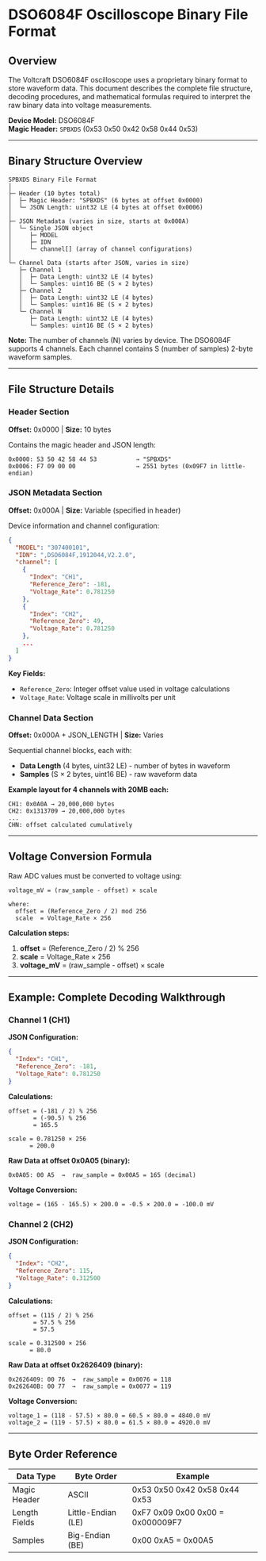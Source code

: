# DSO6084F Oscilloscope Binary File Format

## Overview

The Voltcraft DSO6084F oscilloscope uses a proprietary binary format to store waveform data. This document describes the complete file structure, decoding procedures, and mathematical formulas required to interpret the raw binary data into voltage measurements.

**Device Model:** DSO6084F  
**Magic Header:** `SPBXDS` (0x53 0x50 0x42 0x58 0x44 0x53)

---

## Binary Structure Overview

```
SPBXDS Binary File Format
│
├─ Header (10 bytes total)
│  ├─ Magic Header: "SPBXDS" (6 bytes at offset 0x0000)
│  └─ JSON Length: uint32 LE (4 bytes at offset 0x0006)
│
├─ JSON Metadata (varies in size, starts at 0x000A)
│  └─ Single JSON object
│     ├─ MODEL
│     ├─ IDN
│     └─ channel[] (array of channel configurations)
│
└─ Channel Data (starts after JSON, varies in size)
   ├─ Channel 1
   │  ├─ Data Length: uint32 LE (4 bytes)
   │  └─ Samples: uint16 BE (S × 2 bytes)
   ├─ Channel 2
   │  ├─ Data Length: uint32 LE (4 bytes)
   │  └─ Samples: uint16 BE (S × 2 bytes)
   └─ Channel N
      ├─ Data Length: uint32 LE (4 bytes)
      └─ Samples: uint16 BE (S × 2 bytes)
```

**Note:** The number of channels (N) varies by device. The DSO6084F supports 4 channels. Each channel contains S (number of samples) 2-byte waveform samples.

---

## File Structure Details

### Header Section
**Offset:** 0x0000 | **Size:** 10 bytes

Contains the magic header and JSON length:
```
0x0000: 53 50 42 58 44 53           → "SPBXDS"
0x0006: F7 09 00 00                 → 2551 bytes (0x09F7 in little-endian)
```

### JSON Metadata Section
**Offset:** 0x000A | **Size:** Variable (specified in header)

Device information and channel configuration:

```json
{
  "MODEL": "307400101",
  "IDN": ",DSO6084F,1912044,V2.2.0",
  "channel": [
    {
      "Index": "CH1",
      "Reference_Zero": -181,
      "Voltage_Rate": 0.781250
    },
    {
      "Index": "CH2",
      "Reference_Zero": 49,
      "Voltage_Rate": 0.781250
    },
    ...
  ]
}
```

**Key Fields:**
- `Reference_Zero`: Integer offset value used in voltage calculations
- `Voltage_Rate`: Voltage scale in millivolts per unit

### Channel Data Section
**Offset:** 0x000A + JSON_LENGTH | **Size:** Varies

Sequential channel blocks, each with:
- **Data Length** (4 bytes, uint32 LE) - number of bytes in waveform
- **Samples** (S × 2 bytes, uint16 BE) - raw waveform data

**Example layout for 4 channels with 20MB each:**
```
CH1: 0x0A0A → 20,000,000 bytes
CH2: 0x1313709 → 20,000,000 bytes
...
CHN: offset calculated cumulatively
```

---

## Voltage Conversion Formula

Raw ADC values must be converted to voltage using:

```
voltage_mV = (raw_sample - offset) × scale

where:
  offset = (Reference_Zero / 2) mod 256
  scale  = Voltage_Rate × 256
```

**Calculation steps:**

1. **offset** = (Reference_Zero / 2) % 256
2. **scale** = Voltage_Rate × 256
3. **voltage_mV** = (raw_sample - offset) × scale

---

## Example: Complete Decoding Walkthrough

### Channel 1 (CH1)

**JSON Configuration:**
```json
{
  "Index": "CH1",
  "Reference_Zero": -181,
  "Voltage_Rate": 0.781250
}
```

**Calculations:**
```
offset = (-181 / 2) % 256
       = (-90.5) % 256
       = 165.5

scale = 0.781250 × 256
      = 200.0
```

**Raw Data at offset 0x0A05 (binary):**
```
0x0A05: 00 A5  →  raw_sample = 0x00A5 = 165 (decimal)
```

**Voltage Conversion:**
```
voltage = (165 - 165.5) × 200.0 = -0.5 × 200.0 = -100.0 mV
```

### Channel 2 (CH2)

**JSON Configuration:**
```json
{
  "Index": "CH2",
  "Reference_Zero": 115,
  "Voltage_Rate": 0.312500
}
```

**Calculations:**
```
offset = (115 / 2) % 256
       = 57.5 % 256
       = 57.5

scale = 0.312500 × 256
      = 80.0
```

**Raw Data at offset 0x2626409 (binary):**
```
0x2626409: 00 76  →  raw_sample = 0x0076 = 118
0x262640B: 00 77  →  raw_sample = 0x0077 = 119
```

**Voltage Conversion:**
```
voltage_1 = (118 - 57.5) × 80.0 = 60.5 × 80.0 = 4840.0 mV
voltage_2 = (119 - 57.5) × 80.0 = 61.5 × 80.0 = 4920.0 mV
```

---

## Byte Order Reference

| Data Type | Byte Order | Example |
|-----------|-----------|---------|
| Magic Header | ASCII | 0x53 0x50 0x42 0x58 0x44 0x53 |
| Length Fields | Little-Endian (LE) | 0xF7 0x09 0x00 0x00 = 0x000009F7 |
| Samples | Big-Endian (BE) | 0x00 0xA5 = 0x00A5 |

